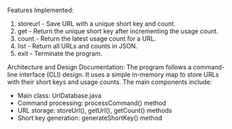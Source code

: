 Features Implemented:
1. storeurl - Save URL with a unique short key and count.
2. get - Return the unique short key after incrementing the usage count.
3. count - Return the latest usage count for a URL.
4. list - Return all URLs and counts in JSON.
5. exit - Terminate the program.

Architecture and Design Documentation:
The program follows a command-line interface (CLI) design. It uses a simple in-memory map to store URLs with their short keys and usage counts. The main components include:
- Main class: UrlDatabase.java
- Command processing: processCommand() method
- URL storage: storeUrl(), getUrl(), getCount() methods
- Short key generation: generateShortKey() method


